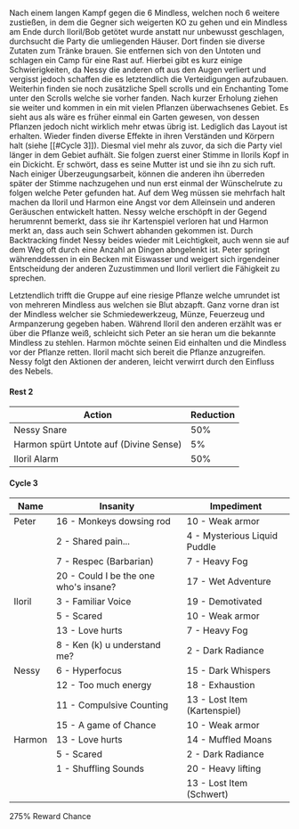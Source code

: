 
Nach einem langen Kampf gegen die 6 Mindless, welchen noch 6 weitere zustießen, in dem die Gegner sich weigerten KO zu gehen und ein Mindless am Ende durch Iloril/Bob getötet wurde anstatt nur unbewusst geschlagen, durchsucht die Party die umliegenden Häuser. Dort finden sie diverse Zutaten zum Tränke brauen. Sie entfernen sich von den Untoten und schlagen ein Camp für eine Rast auf.
Hierbei gibt es kurz einige Schwierigkeiten, da Nessy die anderen oft aus den Augen verliert und vergisst jedoch schaffen die es letztendlich die Verteidigungen aufzubauen. Weiterhin finden sie noch zusätzliche Spell scrolls und ein Enchanting Tome unter den Scrolls welche sie vorher fanden.
Nach kurzer Erholung ziehen sie weiter und kommen in ein mit vielen Pflanzen überwachsenes Gebiet. Es sieht aus als wäre es früher einmal ein Garten gewesen, von dessen Pflanzen jedoch nicht wirklich mehr etwas übrig ist. Lediglich das Layout ist erhalten.
Wieder finden diverse Effekte in ihren Verständen und Körpern halt (siehe [[#Cycle 3]]). Diesmal viel mehr als zuvor, da sich die Party viel länger in dem Gebiet aufhält. Sie folgen zuerst einer Stimme in Ilorils Kopf in ein Dickicht. Er schwört, dass es seine Mutter ist und sie ihn zu sich ruft. Nach einiger Überzeugungsarbeit, können die anderen ihn überreden später der Stimme nachzugehen und nun erst einmal der Wünschelrute zu folgen welche Peter gefunden hat. Auf dem Weg müssen sie mehrfach halt machen da Iloril und Harmon eine Angst vor dem Alleinsein und anderen Geräuschen entwickelt hatten.
Nessy welche erschöpft in der Gegend herumrennt bemerkt, dass sie ihr Kartenspiel verloren hat und Harmon merkt an, dass auch sein Schwert abhanden gekommen ist. Durch Backtracking findet Nessy beides wieder mit Leichtigkeit, auch wenn sie auf dem Weg oft durch eine Anzahl an Dingen abngelenkt ist.
Peter springt währenddessen in ein Becken mit Eiswasser und weigert sich irgendeiner Entscheidung der anderen Zuzustimmen und Iloril verliert die Fähigkeit zu sprechen.

Letztendlich trifft die Gruppe auf eine riesige Pflanze welche umrundet ist von mehreren Mindless aus welchen sie Blut abzapft. Ganz vorne dran ist der Mindless welcher sie Schmiedewerkzeug, Münze, Feuerzeug und Armpanzerung gegeben haben.
Während Iloril den anderen erzählt was er über die Pflanze weiß, schleicht sich Peter an sie heran um die bekannte Mindless zu stehlen.
Harmon möchte seinen Eid einhalten und die Mindless vor der Pflanze retten.
Iloril macht sich bereit die Pflanze anzugreifen.
Nessy folgt den Aktionen der anderen, leicht verwirrt durch den Einfluss des Nebels.
#### Rest 2

| Action                                 | Reduction |
| -------------------------------------- | --------- |
| Nessy Snare                            | 50%       |
| Harmon spürt Untote auf (Divine Sense) | 5%        |
| Iloril Alarm                           | 50%       |

#### Cycle 3

| Name   | Insanity                              | Impediment                   |
| ------ | ------------------------------------- | ---------------------------- |
| Peter  | 16 - Monkeys dowsing rod              | 10 - Weak armor              |
|        | 2 - Shared pain...                    | 4 - Mysterious Liquid Puddle |
|        | 7 - Respec (Barbarian)                | 7 - Heavy Fog                |
|        | 20 - Could I be the one who's insane? | 17 - Wet Adventure           |
| Iloril | 3 - Familiar Voice                    | 19 - Demotivated             |
|        | 5 - Scared                            | 10 - Weak armor              |
|        | 13 - Love hurts                       | 7 - Heavy Fog                |
|        | 8 - Ken (k) u understand me?          | 2 - Dark Radiance            |
| Nessy  | 6 - Hyperfocus                        | 15 - Dark Whispers           |
|        | 12 - Too much energy                  | 18 - Exhaustion              |
|        | 11 - Compulsive Counting              | 13 - Lost Item (Kartenspiel) |
|        | 15 - A game of Chance                 | 10 - Weak armor              |
| Harmon | 13 - Love hurts                       | 14 - Muffled Moans           |
|        | 5 - Scared                            | 2 - Dark Radiance            |
|        | 1 - Shuffling Sounds                  | 20 - Heavy lifting           |
|        |                                       | 13 - Lost Item (Schwert)     |

275% Reward Chance
